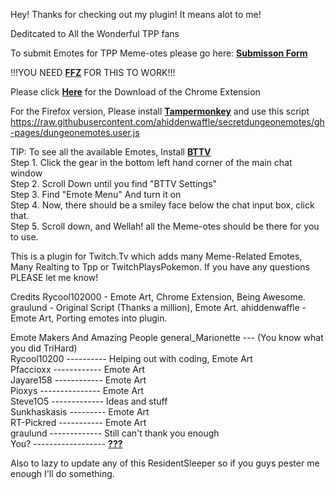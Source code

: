 Hey! Thanks for checking out my plugin! It means alot to me!

Deditcated to All the Wonderful TPP fans

To submit Emotes for TPP Meme-otes please go here: **[Submisson Form](http://goo.gl/forms/E8qS1JH0C6)**


!!!YOU NEED **[FFZ](http://www.frankerfacez.com/)** FOR THIS TO WORK!!!

Please click **[Here](https://chrome.google.com/webstore/detail/tpp-memotes/chagjmfjhbhihelppcenkcjobbnbaifn)** for the Download of the
Chrome Extension

For the Firefox version, Please install **[Tampermonkey](https://addons.mozilla.org/en-US/firefox/addon/tampermonkey/)** and use this script 	https://raw.githubusercontent.com/ahiddenwaffle/secretdungeonemotes/gh-pages/dungeonemotes.user.js

TIP: To see all the available Emotes, Install **[BTTV](https://nightdev.com/betterttv/)**   
Step 1. Click the gear in the bottom left hand corner of the main chat window  
Step 2. Scroll Down until you find "BTTV Settings"  
Step 3. Find "Emote Menu" And turn it on  
Step 4. Now, there should be a smiley face below the chat input box, click that.  
Step 5. Scroll down, and Wellah! all the Meme-otes should be there for you to use.  

This is a plugin for Twitch.Tv which adds many Meme-Related Emotes, Many Realting to Tpp or TwitchPlaysPokemon. 
If you have any questions PLEASE let me know! 


Credits
Rycool102000 - Emote Art, Chrome Extension, Being Awesome.
graulund - Original Script (Thanks a million), Emote Art.
ahiddenwaffle - Emote Art, Porting emotes into plugin.

Emote Makers And Amazing People
general_Marionette --- (You know what you did TriHard)  
Rycool10200 ---------- Helping out with coding, Emote Art  
Pfaccioxx ------------ Emote Art  
Jayare158 ------------ Emote Art  
Pioxys --------------- Emote Art  
Steve1O5 ------------- Ideas and stuff  
Sunkhaskasis --------- Emote Art  
RT-Pickred ----------- Emote Art  
graulund ------------- Still can't thank you enough  
You? ------------------ **[???](http://goo.gl/forms/E8qS1JH0C6)**

Also to lazy to update any of this ResidentSleeper so if you guys pester me enough I'll do something.
